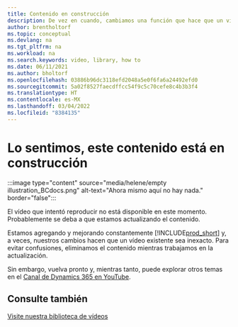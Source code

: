 ```yaml
---
title: Contenido en construcción
description: De vez en cuando, cambiamos una función que hace que un vídeo sea engañoso, por lo que eliminamos el vídeo mientras actualizamos el contenido.
author: brentholtorf
ms.topic: conceptual
ms.devlang: na
ms.tgt_pltfrm: na
ms.workload: na
ms.search.keywords: video, library, how to
ms.date: 06/11/2021
ms.author: bholtorf
ms.openlocfilehash: 03886b96dc3118efd2048a5e0f6fa6a24492efd0
ms.sourcegitcommit: 5a02f8527faecdffcc54f9c5c70cefe8c4b3b3f4
ms.translationtype: HT
ms.contentlocale: es-MX
ms.lasthandoff: 03/04/2022
ms.locfileid: "8384135"
---
```

# <a name="sorry-this-content-is-under-construction"></a>Lo sentimos, este contenido está en construcción

:::image type="content" source="media/helene/empty illustration_BCdocs.png" alt-text="Ahora mismo aquí no hay nada." border="false":::

El vídeo que intentó reproducir no está disponible en este momento. Probablemente se deba a que estamos actualizando el contenido.

Estamos agregando y mejorando constantemente [!INCLUDE[prod_short](includes/prod_short.md)] y, a veces, nuestros cambios hacen que un vídeo existente sea inexacto. Para evitar confusiones, eliminamos el contenido mientras trabajamos en la actualización.

Sin embargo, vuelva pronto y, mientras tanto, puede explorar otros temas en el [Canal de Dynamics 365 en YouTube](https://www.youtube.com/playlist?list=PLcakwueIHoT-wVFPKUtmxlqcG1kJ0oqq4).

## <a name="see-also"></a>Consulte también
[Visite nuestra biblioteca de vídeos](across-videos.md)

 